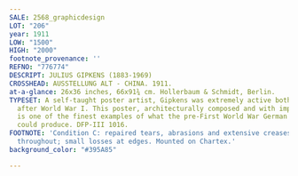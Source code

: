 ```yaml
---
SALE: 2568_graphicdesign
LOT: "206"
year: 1911
LOW: "1500"
HIGH: "2000"
footnote_provenance: ''
REFNO: "776774"
DESCRIPT: JULIUS GIPKENS (1883-1969)
CROSSHEAD: AUSSTELLUNG ALT - CHINA. 1911.
at-a-glance: 26x36 inches, 66x91¾ cm. Hollerbaum & Schmidt, Berlin.
TYPESET: A self-taught poster artist, Gipkens was extremely active both before and
  after World War I. This poster, architecturally composed and with impeccable typography,
  is one of the finest examples of what the pre-First World War German poster school
  could produce. DFP-III 1016.
FOOTNOTE: 'Condition C: repaired tears, abrasions and extensive creases and rippling
  throughout; small losses at edges. Mounted on Chartex.'
background_color: "#395A85"

---
```

